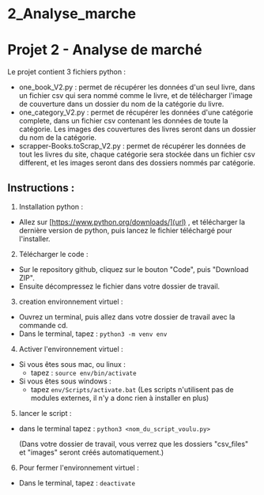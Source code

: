 # 2_Analyse_marche
# Projet 2 - Analyse de marché

Le projet contient 3 fichiers python :
- one_book_V2.py : permet de récupérer les données d'un seul livre, dans un fichier csv qui sera nommé comme le livre, 
  et de télécharger l'image de couverture 
  dans un dossier du nom de la catégorie du livre.
- one_category_V2.py : permet de récupérer les données d'une catégorie complete, dans un fichier csv contenant les 
  données de toute la catégorie. Les images 
  des couvertures des livres seront dans un dossier du nom de la catégorie.
- scrapper-Books.toScrap_V2.py : permet de récupérer les données de tout les livres du site, chaque catégorie sera 
  stockée dans un fichier csv different, 
  et les images seront dans des dossiers nommés par catégorie.


## Instructions :


1) Installation python :
- Allez sur [https://www.python.org/downloads/](url) , et télécharger la dernière version de python, puis lancez le fichier 
  téléchargé pour l'installer.

2) Télécharger le code :
- Sur le repository github, cliquez sur le bouton "Code", puis "Download ZIP".
- Ensuite décompressez le fichier dans votre dossier de travail.

3) creation environnement virtuel :
- Ouvrez un terminal, puis allez dans votre dossier de travail avec la commande cd.
- Dans le terminal, tapez : ``` python3 -m venv env ```

4) Activer l'environnement virtuel :
  - Si vous êtes sous mac, ou linux :
    - tapez : ```source env/bin/activate ```
  - Si vous êtes sous windows :
    - tapez ```env/Scripts/activate.bat```
  (Les scripts n'utilisent pas de modules externes, il n'y a donc rien à installer en plus)  

5) lancer le script :
- dans le terminal tapez : ```python3 <nom_du_script_voulu.py>```

  (Dans votre dossier de travail, vous verrez que les dossiers "csv_files" et "images" seront créés automatiquement.)

6) Pour fermer l'environnement virtuel :
- Dans le terminal, tapez : ```deactivate ```










